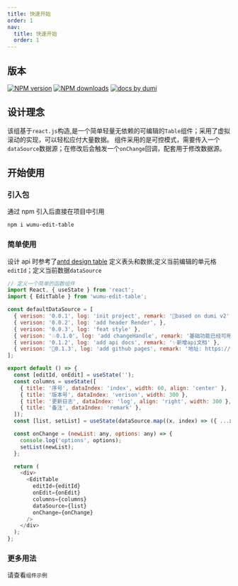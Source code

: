 ```yaml
---
title: 快速开始
order: 1
nav:
  title: 快速开始
  order: 1
---
```


## 版本

[![NPM version][npm-image]][npm-url]
[![NPM downloads](http://img.shields.io/npm/dm/wumu-edit-table.svg?style=flat)](https://npmjs.org/package/wumu-edit-table)
[![ docs by dumi][dumi-url]](https://d.umijs.org/)

<!-- [![GitHub license](https://img.shields.io/badge/license-MIT-blue.svg)](https://github.com/wumusenlin/wumu-edit-table/blob/main/LICENSE)
[![contributors][contributors-shield]][contributors-url]
[![forks][forks-shield]][forks-url]
[![stargazers][stargazers-shield]][stargazers-url]
[![issues][issues-shield]][issues-url] -->

## 设计理念

该组基于`react.js`构造,是一个简单轻量无依赖的可编辑的`Table`组件；采用了虚拟滚动的实现，可以轻松应付大量数据。
组件采用的是可控模式，需要传入一个`dataSource`数据源；在修改后会触发一个`onChange`回调，配套用于修改数据源。

## 开始使用

### 引入包

通过 npm 引入后直接在项目中引用

```bash
npm i wumu-edit-table
```

### 简单使用

设计 api 时参考了[antd design table](https://4x-ant-design.antgroup.com/components/table-cn/#API)
定义表头和数据;定义当前编辑的单元格`editId`；定义当前数据`dataSource`

```javaScript
// 定义一个简单的函数组件
import React, { useState } from 'react';
import { EditTable } from 'wumu-edit-table';

const defaultDataSource = [
  { verison: '0.0.1', log: 'init project', remark: '👊based on dumi v2' },
  { verison: '0.0.2', log: 'add header Render', },
  { verison: '0.0.3', log: 'feat style' },
  { verison: '💥0.1.0', log: 'add changeHandle', remark: '基础功能已经可用' },
  { verison: '0.1.2', log: 'add api docs', remark: '✨新增api文档' },
  { verison: '🎊0.1.3', log: 'add github pages', remark: '地址: https://wumusenlin.github.io/wumu-edit-table' },
];

export default () => {
  const [editId, onEdit] = useState('');
  const columns = useState([
    { title: '序号', dataIndex: 'index', width: 60, align: 'center' },
    { title: '版本号', dataIndex: 'verison', width: 300 },
    { title: '更新日志', dataIndex: 'log', align: 'right', width: 300 },
    { title: '备注', dataIndex: 'remark' },
  ]);
  const [list, setList] = useState(dataSource.map((x, index) => ({ ...x, index })));

  const onChange = (newList: any, options: any) => {
    console.log('options', options);
    setList(newList);
  };

  return (
    <div>
      <EditTable
        editId={editId}
        onEdit={onEdit}
        columns={columns}
        dataSource={list}
        onChange={onChange}
      />
    </div>
  );
};

```

### 更多用法

请查看`组件示例`

[npm-image]: https://img.shields.io/npm/v/wumu-edit-table.svg?style=flat
[npm-url]: http://npmjs.org/package/wumu-edit-table
[contributors-shield]: https://img.shields.io/github/contributors/wumusenlin/wumu-edit-table.svg?style=flat
[contributors-url]: https://github.com/wumusenlin/wumu-edit-table/graphs/contributors
[forks-shield]: https://img.shields.io/github/forks/wumusenlin/wumu-edit-table.svg?style=flat
[forks-url]: https://github.com/wumusenlin/wumu-edit-table/network/members
[issues-shield]: https://img.shields.io/github/issues/wumusenlin/wumu-edit-table.svg?style=flat
[issues-url]: https://github.com/wumusenlin/wumu-edit-table/issues/new/choose
[stargazers-shield]: https://img.shields.io/github/stars/wumusenlin/wumu-edit-table.svg?style=flat
[stargazers-url]: https://github.com/wumusenlin/wumu-edit-table/stargazers
[dumi-url]: https://img.shields.io/badge/docs%20by-dumi-blue
